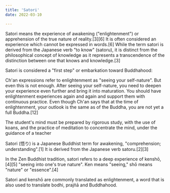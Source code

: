```yaml
---
title: 'Satori'
date: 2022-03-10

---
```

Satori means the experience of awakening ("enlightenment") or apprehension of the true nature of reality.[3][6] It is often considered an experience which cannot be expressed in words.[6] While the term satori is derived from the Japanese verb "to know" (satoru), it is distinct from the philosophical concept of knowledge as it represents a transcendence of the distinction between one that knows and knowledge.[3]

Satori is considered a "first step" or embarkation toward Buddhahood:

Ch'an expressions refer to enlightenment as "seeing your self-nature". But even this is not enough. After seeing your self-nature, you need to deepen your experience even further and bring it into maturation. You should have enlightenment experiences again and again and support them with continuous practice. Even though Ch'an says that at the time of enlightenment, your outlook is the same as of the Buddha, you are not yet a full Buddha.[12]

The student's mind must be prepared by rigorous study, with the use of koans, and the practice of meditation to concentrate the mind, under the guidance of a teacher

Satori (悟り) is a Japanese Buddhist term for awakening, "comprehension; understanding".[1] It is derived from the Japanese verb satoru.[2][3]

In the Zen Buddhist tradition, satori refers to a deep experience of kenshō,[4][5] "seeing into one's true nature". Ken means "seeing," shō means "nature" or "essence".[4]

Satori and kenshō are commonly translated as enlightenment, a word that is also used to translate bodhi, prajñā and Buddhahood.
